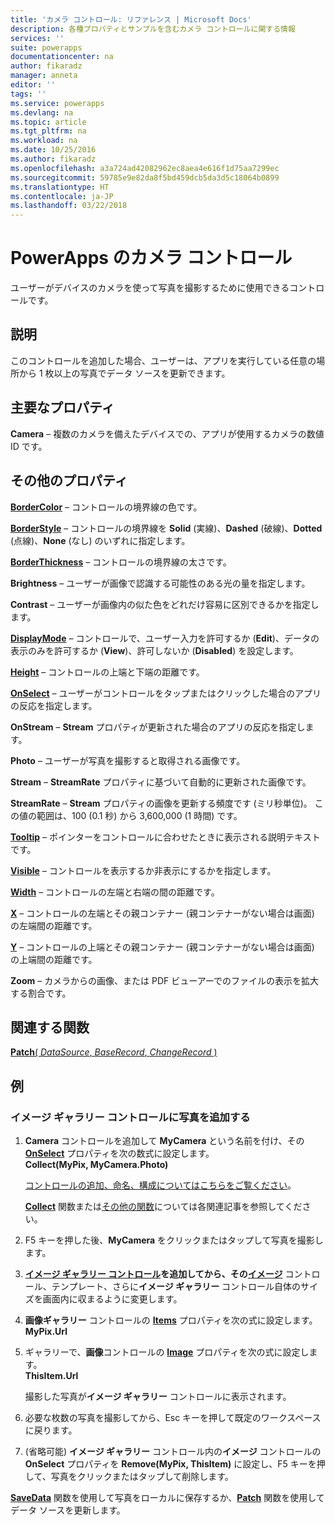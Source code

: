 ```yaml
---
title: 'カメラ コントロール: リファレンス | Microsoft Docs'
description: 各種プロパティとサンプルを含むカメラ コントロールに関する情報
services: ''
suite: powerapps
documentationcenter: na
author: fikaradz
manager: anneta
editor: ''
tags: ''
ms.service: powerapps
ms.devlang: na
ms.topic: article
ms.tgt_pltfrm: na
ms.workload: na
ms.date: 10/25/2016
ms.author: fikaradz
ms.openlocfilehash: a3a724ad42082962ec8aea4e616f1d75aa7299ec
ms.sourcegitcommit: 59785e9e82da8f5bd459dcb5da3d5c18064b0899
ms.translationtype: HT
ms.contentlocale: ja-JP
ms.lasthandoff: 03/22/2018
---
```

# <a name="camera-control-in-powerapps"></a>PowerApps のカメラ コントロール
ユーザーがデバイスのカメラを使って写真を撮影するために使用できるコントロールです。

## <a name="description"></a>説明
このコントロールを追加した場合、ユーザーは、アプリを実行している任意の場所から 1 枚以上の写真でデータ ソースを更新できます。

## <a name="key-properties"></a>主要なプロパティ
**Camera** – 複数のカメラを備えたデバイスでの、アプリが使用するカメラの数値 ID です。

## <a name="additional-properties"></a>その他のプロパティ
**[BorderColor](properties-color-border.md)** – コントロールの境界線の色です。

**[BorderStyle](properties-color-border.md)** – コントロールの境界線を **Solid** (実線)、**Dashed** (破線)、**Dotted** (点線)、**None** (なし) のいずれに指定します。

**[BorderThickness](properties-color-border.md)** – コントロールの境界線の太さです。

**Brightness** – ユーザーが画像で認識する可能性のある光の量を指定します。

**Contrast** – ユーザーが画像内の似た色をどれだけ容易に区別できるかを指定します。

**[DisplayMode](properties-core.md)** – コントロールで、ユーザー入力を許可するか (**Edit**)、データの表示のみを許可するか (**View**)、許可しないか (**Disabled**) を設定します。

**[Height](properties-size-location.md)** – コントロールの上端と下端の距離です。

**[OnSelect](properties-core.md)** – ユーザーがコントロールをタップまたはクリックした場合のアプリの反応を指定します。

**OnStream** – **Stream** プロパティが更新された場合のアプリの反応を指定します。

**Photo** – ユーザーが写真を撮影すると取得される画像です。

**Stream** – **StreamRate** プロパティに基づいて自動的に更新された画像です。

**StreamRate** – **Stream** プロパティの画像を更新する頻度です (ミリ秒単位)。  この値の範囲は、100 (0.1 秒) から 3,600,000 (1 時間) です。

**[Tooltip](properties-core.md)** – ポインターをコントロールに合わせたときに表示される説明テキストです。

**[Visible](properties-core.md)** – コントロールを表示するか非表示にするかを指定します。

**[Width](properties-size-location.md)** – コントロールの左端と右端の間の距離です。

**[X](properties-size-location.md)** – コントロールの左端とその親コンテナー (親コンテナーがない場合は画面) の左端間の距離です。

**[Y](properties-size-location.md)** – コントロールの上端とその親コンテナー (親コンテナーがない場合は画面) の上端間の距離です。

**Zoom** – カメラからの画像、または PDF ビューアーでのファイルの表示を拡大する割合です。

## <a name="related-functions"></a>関連する関数
[**Patch**( *DataSource*, *BaseRecord*, *ChangeRecord* )](../functions/function-patch.md)

## <a name="example"></a>例
### <a name="add-photos-to-an-image-gallery-control"></a>イメージ ギャラリー コントロールに写真を追加する
1. **Camera** コントロールを追加して **MyCamera** という名前を付け、その **[OnSelect](properties-core.md)** プロパティを次の数式に設定します。<br>
   **Collect(MyPix, MyCamera.Photo)**
   
    [コントロールの追加、命名、構成についてはこちらをご覧ください](../add-configure-controls.md)。
   
    **[Collect](../functions/function-clear-collect-clearcollect.md)** 関数または[その他の関数](../formula-reference.md)については各関連記事を参照してください。
2. F5 キーを押した後、**MyCamera** をクリックまたはタップして写真を撮影します。
3. **[イメージ ギャラリー コントロール](control-gallery.md)**を追加してから、その**[イメージ](control-image.md)** コントロール、テンプレート、さらに**イメージ ギャラリー** コントロール自体のサイズを画面内に収まるように変更します。
4. **画像ギャラリー** コントロールの **[Items](properties-core.md)** プロパティを次の式に設定します。<br>**MyPix.Url**
5. ギャラリーで、**画像**コントロールの **[Image](properties-visual.md)** プロパティを次の式に設定します。<br>
   **ThisItem.Url**
   
    撮影した写真が**イメージ ギャラリー** コントロールに表示されます。
6. 必要な枚数の写真を撮影してから、Esc キーを押して既定のワークスペースに戻ります。
7. (省略可能) **イメージ ギャラリー** コントロール内の**イメージ** コントロールの **OnSelect** プロパティを **Remove(MyPix, ThisItem)** に設定し、F5 キーを押して、写真をクリックまたはタップして削除します。

**[SaveData](../functions/function-savedata-loaddata.md)** 関数を使用して写真をローカルに保存するか、**[Patch](../functions/function-patch.md)** 関数を使用してデータ ソースを更新します。

